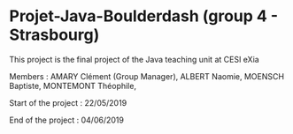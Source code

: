 # Projet-Java-Boulderdash (group 4 - Strasbourg)

This project is the final project of the Java teaching unit at CESI eXia

Members : 
AMARY Clément (Group Manager), 
ALBERT Naomie, 
MOENSCH Baptiste, 
MONTEMONT Théophile, 

Start of the project : 22/05/2019

End of the project : 04/06/2019
